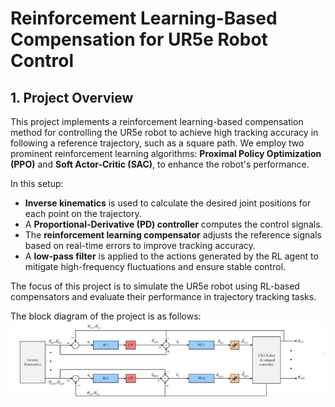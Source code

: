 # **Reinforcement Learning-Based Compensation for UR5e Robot Control**

## **1. Project Overview**
This project implements a reinforcement learning-based compensation method for controlling the UR5e robot to achieve high tracking accuracy in following a reference trajectory, such as a square path. We employ two prominent reinforcement learning algorithms: **Proximal Policy Optimization (PPO)** and **Soft Actor-Critic (SAC)**, to enhance the robot's performance.

In this setup:
- **Inverse kinematics** is used to calculate the desired joint positions for each point on the trajectory.
- A **Proportional-Derivative (PD) controller** computes the control signals.
- The **reinforcement learning compensator** adjusts the reference signals based on real-time errors to improve tracking accuracy.
- A **low-pass filter** is applied to the actions generated by the RL agent to mitigate high-frequency fluctuations and ensure stable control.

The focus of this project is to simulate the UR5e robot using RL-based compensators and evaluate their performance in trajectory tracking tasks.

The block diagram of the project is as follows:
![Object Detection](Blockdiagram.jpg)
